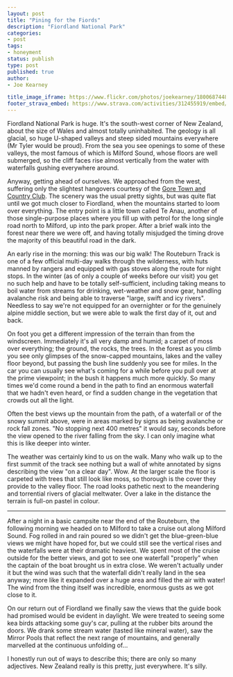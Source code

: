```yaml
---
layout: post
title: "Pining for the Fiords"
description: "Fiordland National Park"
categories:
- post
tags:
- honeyment
status: publish
type: post
published: true
author:
- Joe Kearney

title_image_iframe: https://www.flickr.com/photos/joekearney/18006874480/in/album-72157652379606419/player/
footer_strava_embed: https://www.strava.com/activities/312455919/embed/948f532c9d71564bae9832a32fbc6290330fb820
---
```


Fiordland National Park is huge. It's the south-west corner of New Zealand, about the size of Wales and almost totally uninhabited. The geology is all glacial, so huge U-shaped valleys and steep sided mountains everywhere (Mr Tyler would be proud). From the sea you see openings to some of these valleys, the most famous of which is Milford Sound, whose floors are well submerged, so the cliff faces rise almost vertically from the water with waterfalls gushing everywhere around.

Anyway, getting ahead of ourselves. We approached from the west, suffering only the slightest hangovers courtesy of the [Gore Town and Country Club](/posts/gore-town-and-country). The scenery was the usual pretty sights, but was quite flat until we got much closer to Fiordland, when the mountains started to loom over everything. The entry point is a little town called Te Anau, another of those single-purpose places where you fill up with petrol for the long single road north to Milford, up into the park proper. After a brief walk into the forest near there we were off, and having totally misjudged the timing drove the majority of this beautiful road in the dark.

An early rise in the morning: this was our big walk! The Routeburn Track is one of a few official multi-day walks through the wilderness, with huts manned by rangers and equipped with gas stoves along the route for night stops. In the winter (as of only a couple of weeks before our visit) you get no such help and have to be totally self-sufficient, including taking means to boil water from streams for drinking, wet-weather and snow gear, handling avalanche risk and being able to traverse "large, swift and icy rivers". Needless to say we're not equipped for an overnighter or for the genuinely alpine middle section, but we were able to walk the first day of it, out and back.

On foot you get a different impression of the terrain than from the windscreen. Immediately it's all very damp and humid; a carpet of moss over everything; the ground, the rocks, the trees. In the forest as you climb you see only glimpses of the snow-capped mountains, lakes and the valley floor beyond, but passing the bush line suddenly you see for miles. In the car you can usually see what's coming for a while before you pull over at the prime viewpoint; in the bush it happens much more quickly. So many times we'd come round a bend in the path to find an enormous waterfall that we hadn't even heard, or find a sudden change in the vegetation that crowds out all the light.

Often the best views up the mountain from the path, of a waterfall or of the snowy summit above, were in areas marked by signs as being avalanche or rock fall zones. "No stopping next 400 metres" it would say, seconds before the view opened to the river falling from the sky. I can only imagine what this is like deeper into winter.

The weather was certainly kind to us on the walk. Many who walk up to the first summit of the track see nothing but a wall of white annotated by signs describing the view "on a clear day". Wow. At the larger scale the floor is carpeted with trees that still look like moss, so thorough is the cover they provide to the valley floor. The road looks pathetic next to the meandering and torrential rivers of glacial meltwater. Over a lake in the distance the terrain is full-on pastel in colour.

***

After a night in a basic campsite near the end of the Routeburn, the following morning we headed on to Milford to take a cruise out along Milford Sound. Fog rolled in and rain poured so we didn't get the blue-green-blue views we might have hoped for, but we could still see the vertical rises and the waterfalls were at their dramatic heaviest. We spent most of the cruise outside for the better views, and got to see one waterfall "properly" when the captain of the boat brought us in extra close. We weren't actually under it but the wind was such that the waterfall didn't really land in the sea anyway; more like it expanded over a huge area and filled the air with water! The wind from the thing itself was incredible, enormous gusts as we got close to it.

On our return out of Fiordland we finally saw the views that the guide book had promised would be evident in daylight. We were treated to seeing some kea birds attacking some guy's car, pulling at the rubber bits around the doors. We drank some stream water (tasted like mineral water), saw the Mirror Pools that reflect the next range of mountains, and generally marvelled at the continuous unfolding of...

I honestly run out of ways to describe this; there are only so many adjectives. New Zealand really is this pretty, just everywhere. It's silly.
